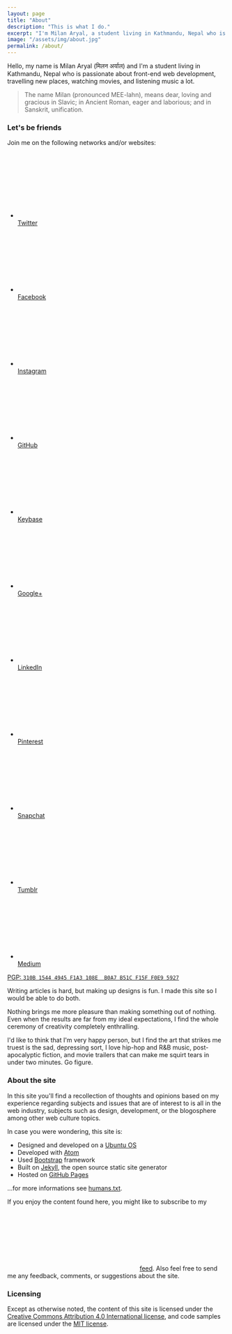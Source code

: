 ```yaml
---
layout: page
title: "About"
description: "This is what I do."
excerpt: "I'm Milan Aryal, a student living in Kathmandu, Nepal who is passionate about front-end web development, travelling new places, watching movies, and listening music a lot."
image: "/assets/img/about.jpg"
permalink: /about/
---
```


Hello, my name is Milan Aryal (मिलन अर्याल) and I'm a student living in Kathmandu, Nepal who is passionate about front-end web development, travelling new places, watching movies, and listening music a lot.

> The name Milan (pronounced MEE-lahn), means dear, loving and gracious in Slavic; in Ancient Roman, eager and laborious; and in Sanskrit, unification.

### Let's be friends

Join me on the following networks and/or websites:

<!-- Social links -->
<ul class="social-links">
  <li>
    <a rel="me" href="//twitter.com/MilanAryal">
      <span class="svg-icon svg-baseline" aria-hidden="true">
        <svg><use xlink:href="/assets/icons/icons.min.svg#icon-twitter"></use></svg>
      </span><br><span class="label">Twitter</span>
    </a>
  </li>
  <li>
    <a rel="me" href="//facebook.com/considermilan">
      <span class="svg-icon svg-baseline" aria-hidden="true">
        <svg><use xlink:href="/assets/icons/icons.min.svg#icon-facebook"></use></svg>
      </span><br><span class="label">Facebook</span>
    </a>
  </li>
  <li>
     <a rel="me" href="//instagram.com/milanaryal">
      <span class="svg-icon svg-baseline" aria-hidden="true">
        <svg><use xlink:href="/assets/icons/icons.min.svg#icon-instagram"></use></svg>
      </span><br><span class="label">Instagram</span>
    </a>
  </li>
  <li>
    <a rel="me" href="//github.com/MilanAryal">
      <span class="svg-icon svg-baseline" aria-hidden="true">
        <svg><use xlink:href="/assets/icons/icons.min.svg#icon-github"></use></svg>
      </span><br><span class="label">GitHub</span>
    </a>
  </li>
  <li>
    <a rel="me" href="//keybase.io/milanaryal">
      <span class="svg-icon svg-baseline" aria-hidden="true">
        <svg><use xlink:href="/assets/icons/icons.min.svg#icon-key"></use></svg>
      </span><br><span class="label">Keybase</span>
    </a>
  </li>
  <li>
    <a rel="me" href="//google.com/+MilanAryal">
      <span class="svg-icon svg-baseline" aria-hidden="true">
        <svg><use xlink:href="/assets/icons/icons.min.svg#icon-google-plus"></use></svg>
      </span><br><span class="label">Google+</span>
    </a>
  </li><!--
--><li>
    <a rel="me" href="//linkedin.com/in/MilanAryal">
      <span class="svg-icon svg-baseline" aria-hidden="true">
        <svg><use xlink:href="/assets/icons/icons.min.svg#icon-linkedin"></use></svg>
      </span><br><span class="label">LinkedIn</span>
    </a>
  </li>
  <li>
    <a rel="me" href="//pinterest.com/milanaryal">
      <span class="svg-icon svg-baseline" aria-hidden="true">
        <svg><use xlink:href="/assets/icons/icons.min.svg#icon-pinterest"></use></svg>
      </span><br><span class="label">Pinterest</span>
    </a>
  </li>
  <li>
    <a rel="me" href="//snapchat.com/add/milanaryal">
      <span class="svg-icon svg-baseline" aria-hidden="true">
        <svg><use xlink:href="/assets/icons/icons.min.svg#icon-snapchat"></use></svg>
      </span><br><span class="label">Snapchat</span>
    </a>
  </li>
  <li>
    <a rel="me" href="//milanaryal.tumblr.com">
      <span class="svg-icon svg-baseline" aria-hidden="true">
        <svg><use xlink:href="/assets/icons/icons.min.svg#icon-tumblr"></use></svg>
      </span><br><span class="label">Tumblr</span>
    </a>
  </li>
  <li>
    <a rel="me" href="//medium.com/@MilanAryal">
      <span class="svg-icon svg-baseline" aria-hidden="true">
        <svg><use xlink:href="/assets/icons/icons.min.svg#icon-medium"></use></svg>
      </span><br><span class="label">Medium</span>
    </a>
  </li>
</ul>

<p class="pgp-key">
  <a href="//keybase.io/milanaryal/key.asc">
    PGP: <code>310B 1544 4945 F1A3 108E  B0A7 B51C F15F F0E9 5927</code>
  </a>
</p>

Writing articles is hard, but making up designs is fun. I made this site so I would be able to do both.

Nothing brings me more pleasure than making something out of nothing. Even when the results are far from my ideal expectations, I find the whole ceremony of creativity completely enthralling.

I'd like to think that I'm very happy person, but I find the art that strikes me truest is the sad, depressing sort, I love hip-hop and R&B music, post-apocalyptic fiction, and movie trailers that can make me squirt tears in under two minutes. Go figure.

### About the site

In this site you'll find a recollection of thoughts and opinions based on my experience regarding subjects and issues that are of interest to is all in the web industry, subjects such as design, development, or the blogosphere among other web culture topics.

In case you were wondering, this site is:

* Designed and developed on a [Ubuntu OS](http://www.ubuntu.com/)
* Developed with [Atom](http://atom.io/)
* Used [Bootstrap](http://getbootstrap.com/) framework
* Built on [Jekyll](http://jekyllrb.com/), the open source static site generator
* Hosted on [GitHub Pages](http://pages.github.com/)

...for more informations see [humans.txt](/humans.txt).

If you enjoy the content found here, you might like to subscribe to my <span class="svg-icon icon-feed svg-baseline" aria-hidden="true"><svg><use xlink:href="/assets/icons/icons.min.svg#icon-feed"></use></svg></span> [feed](/feed.xml). Also feel free to send me any feedback, comments, or suggestions about the site.

### Licensing

Except as otherwise noted, the content of this site is licensed under the <a rel="license cc:license" href="//creativecommons.org/licenses/by/4.0/">Creative Commons Attribution 4.0 International license</a>, and code samples are licensed under the <a rel="license" href="//raw.githubusercontent.com/MilanAryal/milanaryal.github.io/master/LICENSE">MIT license</a>.
